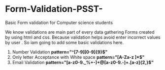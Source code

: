 # Form-Validation-PSST-
Basic Form validation for Computer science students

We know validations are  main part of every data gathering Forms created by using html and css.
Because validation helps avoid enter incorrect values by user .
So iam going to add some basic validations here.

1. Number Validation
**pattern="^[7-9][0-9]{9}$"**
1. Only letter Acceptance with White space 
**pattern="[A-Za-z ]*$"**
1. Email Validation
**pattern="[a-z0-9._%+-]+@[a-z0-9.-]+\.[a-z]{2,}$"**
